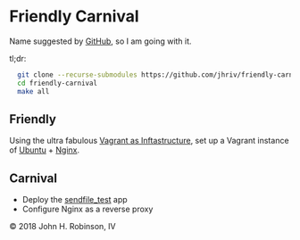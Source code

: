 Friendly Carnival
=================

Name suggested by [GitHub][G], so I am going with it.

tl;dr:

``` sh
  git clone --recurse-submodules https://github.com/jhriv/friendly-carnival.git
  cd friendly-carnival
  make all
```

Friendly
--------

Using the ultra fabulous [Vagrant as Inftastructure][V], set up a Vagrant instance of [Ubuntu][U] + [Nginx][N].

Carnival
--------

- Deploy the [sendfile_test][S] app
- Configure Nginx as a reverse proxy

© 2018 John H. Robinson, IV

[G]: https://github.com/
[N]: https://docs.nginx.com/nginx/admin-guide/installing-nginx/installing-nginx-open-source/
[S]: https://github.com/mcritchlow/sendfile_test
[U]: http://releases.ubuntu.com/bionic/
[V]: https://github.com/jhriv/vagrant-as-infrastructure
